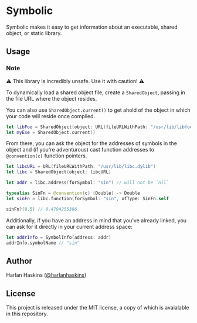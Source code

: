 # Symbolic

Symbolic makes it easy to get information about an executable, shared object,
or static library.

## Usage

### Note

⚠️ This library is incredibly unsafe. Use it with caution! ⚠️

To dynamically load a shared object file, create a `SharedObject`, passing in
the file URL where the object resides.

You can also use `SharedObject.current()` to get ahold of the object in which
your code will reside once compiled.

```swift
let libFoo = SharedObject(object: URL(fileURLWithPath: "/usr/lib/libfoo.dylib"))
let myExe = SharedObject.current()
```

From there, you can ask the object for the addresses of symbols in the object
and (if you're adventurous) cast function addresses to `@convention(c)`
function pointers.

```swift
let libcURL = URL(fileURLWithPath: "/usr/lib/libc.dylib")
let libc = SharedObject(object: libcURL)

let addr = libc.address(forSymbol: "sin") // will not be `nil`

typealias SinFn = @convention(c) (Double) -> Double
let sinFn = libc.function(forSymbol: "sin", ofType: SinFn.self

sinFn?(0.5) // 0.4794255386
```

Additionally, if you have an address in mind that you've already linked, you
can ask for it directly in your current address space:

```swift
let addrInfo = SymbolInfo(address: addr)
addrInfo.symbolName // "sin"
```

## Author

Harlan Haskins ([@harlanhaskins](https://github.com/harlanhaskins))

## License

This project is released under the MIT license, a copy of which is avaialable
in this repository.
